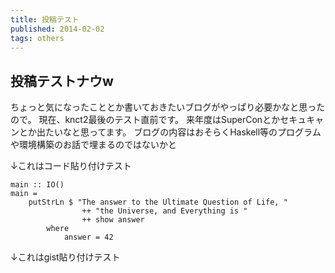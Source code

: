 ```yaml
---
title: 投稿テスト
published: 2014-02-02
tags: others
---
```


## 投稿テストナウw
ちょっと気になったこととか書いておきたいブログがやっぱり必要かなと思ったので。
現在、knct2最後のテスト直前です。
来年度はSuperConとかセキュキャンとか出たいなと思ってます。
ブログの内容はおそらくHaskell等のプログラムや環境構築のお話で埋まるのではないかと  

↓これはコード貼り付けテスト

~~~~~~{.haskell .numberLines}
main :: IO()
main = 
    putStrLn $ "The answer to the Ultimate Question of Life, "
                ++ "the Universe, and Everything is "
                ++ show answer
        where
            answer = 42
~~~~~~

↓これはgist貼り付けテスト

<code data-gist-id="9413525"></code>

